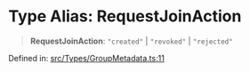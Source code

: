 # Type Alias: RequestJoinAction

> **RequestJoinAction**: `"created"` \| `"revoked"` \| `"rejected"`

Defined in: [src/Types/GroupMetadata.ts:11](https://github.com/Fokusdotid/bail/blob/fcd0cec6f26de1fb545eb2e03fa5c63fbad99d3d/src/Types/GroupMetadata.ts#L11)

